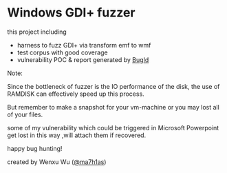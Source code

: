 # Windows GDI+ fuzzer

this project including
- harness to fuzz GDI+ via transform emf to wmf
- test corpus with good coverage
- vulnerability POC & report generated by <a href="https://github.com/SkyLined/BugId">BugId</a>

Note:

Since the bottleneck of fuzzer is the IO performance of the disk, the use of RAMDISK can effectively speed up this process.

But remember to make a snapshot for your vm-machine or you may lost all of your files.

some of my vulnerability which could be triggered in Microsoft Powerpoint get lost in this way ,will attach them if recovered.

happy bug hunting!

created by Wenxu Wu (<a href="https://twitter.com/ma7h1as">@ma7h1as</a>)

